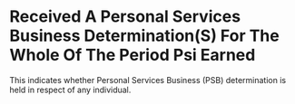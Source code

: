# Received A Personal Services Business Determination(S) For The Whole Of The Period Psi Earned
This indicates whether Personal Services Business (PSB) determination is held in respect of any individual.